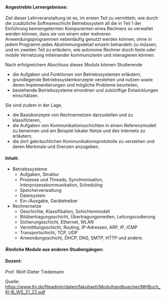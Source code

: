 #### Angestrebte Lernergebnisse:

Ziel dieser Lehrveranstaltung ist es, im ersten Teil zu vermitteln, wie durch die zusätzliche Softwareschicht Betriebssystem all die in Teil 1 der Einführung kennengelernten Komponenten eines Rechners so verwaltet werden können, dass sie von einem oder mehreren Anwendungsprogrammen nebenläufig genutzt werden können, ohne in jedem Programm jedes Abstimmungsdetail einzeln behandeln zu müssen, und im zweiten Teil zu erläutern, wie autonome Rechner durch feste oder mobile Vernetzung miteinander kommunizieren und interagieren können.

Nach erfolgreichem Abschluss dieses Moduls können Studierende

* die Aufgaben und Funktionen von Betriebssystemen erläutern,
* grundlegende Betriebssystemkonzepte verstehen und nutzen sowie deren Implementierungen und mögliche Probleme beurteilen,
* bestehende Betriebssysteme einordnen und zukünftige Entwicklungen einschätzen.

Sie sind zudem in der Lage,

* die Basiskonzepte von Rechnernetzen darzustellen und zu klassifizieren,
* die Aufgaben von Kommunikationsschichten in einem Referenzmodell zu benennen und am Beispiel lokaler Netze und des Internets zu erläutern,
* die dort gebräuchlichen Kommunikationsprotokolle zu verstehen und deren Merkmale und Grenzen anzugeben.

#### Inhalt:

* Betriebssysteme 
  * Aufgaben, Struktur
  * Prozesse und Threads, Synchronisation, Interprozesskommunikation, Scheduling
  * Speicherverwaltung
  * Dateisystem
  * Ein-/Ausgabe, Gerätetreiber
* Rechnernetze 
  * Geschichte, Klassifikation, Schichtenmodell
  * Bitübertragungsschicht, Übertragungsmedien, Leitungscodierung
  * Sicherungsschicht, Ethernet, WLAN
  * Vermittlungsschicht, Routing, IP-Adressen, ARP, IP, ICMP
  * Transportschicht, TCP, UDP
  * Anwendungsschicht, DHCP, DNS, SMTP, HTTP und andere.

#### Ähnliche Module aus anderen Studiengängen:

#### Dozent:

Prof. Wolf-Dieter Tiedemann

Quelle: <https://www.thi.de/fileadmin/daten/fakultaetI/Modulhandbuecher/MHBuch_KI-B_WS_21_22.pdf>